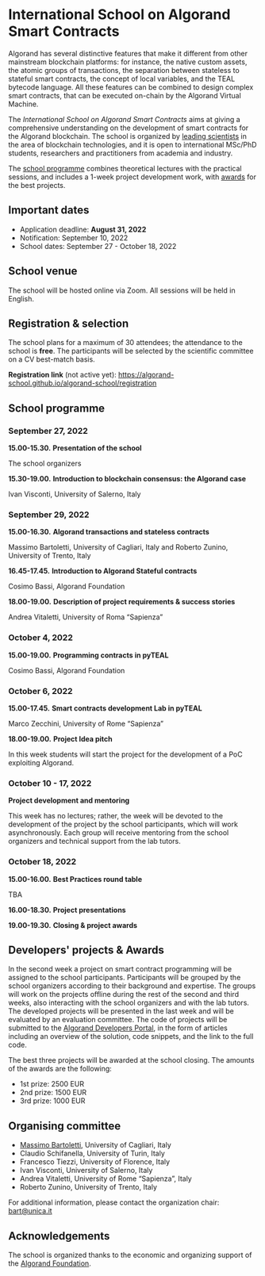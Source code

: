 # International School on Algorand Smart Contracts

Algorand has several distinctive features that make it different from other mainstream blockchain platforms: for instance, the native custom assets, the atomic groups of transactions, the separation between stateless to stateful smart contracts, the concept of local variables, and the TEAL bytecode language. 
All these features can be combined to design complex smart contracts, that can be executed on-chain by the Algorand Virtual Machine. 

The *International School on Algorand Smart Contracts* aims at giving a comprehensive understanding on the development of smart contracts for the Algorand blockchain. The school is organized by [leading scientists](#organising-committee) in the area of blockchain technologies, and it is open to international MSc/PhD students, researchers and practitioners from academia and industry. 

The [school programme](#school-programme) combines theoretical lectures with the practical sessions, and includes a 1-week project development work, with [awards](#developers-projects--awards) for the best projects.

## Important dates

* Application deadline: **August 31, 2022**
* Notification: September 10, 2022
* School dates: September 27 - October 18, 2022

## School venue

The school will be hosted online via Zoom. All sessions will be held in English.

## Registration & selection

The school plans for a maximum of 30 attendees; the attendance to the school is **free**. 
The participants will be selected by the scientific committee on a CV best-match basis.

**Registration link** (not active yet): https://algorand-school.github.io/algorand-school/registration


## School programme

### September 27, 2022

**15.00-15.30.**
**Presentation of the school**

The school organizers

**15.30-19.00.**
**Introduction to blockchain consensus: the Algorand case**

Ivan Visconti, University of Salerno, Italy


### September 29, 2022

**15.00-16.30.**
**Algorand transactions and stateless contracts**

Massimo Bartoletti, University of Cagliari, Italy 
and 
Roberto Zunino, University of Trento, Italy

**16.45-17.45.**
**Introduction to Algorand Stateful contracts**

Cosimo Bassi, Algorand Foundation

**18.00-19.00.**
**Description of project requirements & success stories**

Andrea Vitaletti, University of Roma “Sapienza”

### October 4, 2022

**15.00-19.00.**
**Programming contracts in pyTEAL**

Cosimo Bassi, Algorand Foundation

### October 6, 2022

**15.00-17.45.**
**Smart contracts development Lab in pyTEAL**

Marco Zecchini, University of Rome “Sapienza”

**18.00-19.00.**
**Project Idea pitch**

In this week students will start the project for the development of a PoC exploiting Algorand.

### October 10 - 17, 2022

**Project development and mentoring**

This week has no lectures; rather, the week will be devoted to the development of the project by the school participants, which will work asynchronously. Each group will receive mentoring from the school organizers and technical support from the lab tutors.

### October 18, 2022

**15.00-16.00.**
**Best Practices round table**

TBA

**16.00-18.30.**
**Project presentations**

**19.00-19.30.**
**Closing & project awards**

## Developers' projects & Awards

In the second week a project on smart contract programming will be assigned to the school participants. Participants will be grouped by the school organizers according to their background and expertise. The groups will work on the projects offline during the rest of the second and third weeks, also interacting with the school organizers and with the lab tutors. The developed projects will be presented in the last week and will be evaluated by an evaluation committee. The code of projects will be submitted to the [Algorand Developers Portal](https://developer.algorand.org/), in the form of articles including an overview of the solution, code snippets, and the link to the full code.

The best three projects will be awarded at the school closing. The amounts of the awards are the following:
- 1st prize: 2500 EUR
- 2nd prize: 1500 EUR
- 3rd prize: 1000 EUR


## Organising committee

* [Massimo Bartoletti](https://blockchain.unica.it/), University of Cagliari, Italy
* Claudio Schifanella, University of Turin, Italy
* Francesco Tiezzi, University of Florence, Italy
* Ivan Visconti, University of Salerno, Italy
* Andrea Vitaletti, University of Rome “Sapienza”, Italy
* Roberto Zunino, University of Trento, Italy

For additional information, please contact the organization chair: bart@unica.it

## Acknowledgements

The school is organized thanks to the economic and organizing support of the [Algorand Foundation](https://algorand.foundation/).
